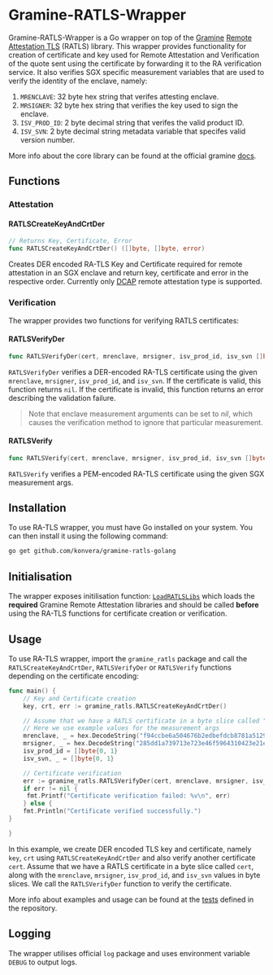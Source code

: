 # Gramine-RATLS-Wrapper

Gramine-RATLS-Wrapper is a Go wrapper on top of the [Gramine](https://github.com/gramineproject/gramine) [Remote Attestation TLS](https://github.com/gramineproject/gramine/tree/master/tools/sgx/ra-tls) (RATLS) library. This wrapper provides functionality for creation of certificate and key used for Remote Attestation and Verification of the quote sent using the certificate by forwarding it to the RA verification service. It also verifies SGX specific measurement variables that are used to verify the identity of the enclave, namely:

1. `MRENCLAVE`: 32 byte hex string that verifes attesting enclave.
2. `MRSIGNER`: 32 byte hex string that verifies the key used to sign the enclave.
3. `ISV_PROD_ID`: 2 byte decimal string that verifes the valid product ID.
4. `ISV_SVN`: 2 byte decimal string metadata variable that specifes valid version number.

More info about the core library can be found at the official gramine [docs](https://gramine.readthedocs.io/en/stable/attestation.html#mid-level-ra-tls-interface).

## Functions

### Attestation

#### RATLSCreateKeyAndCrtDer

```go
// Returns Key, Certificate, Error
func RATLSCreateKeyAndCrtDer() ([]byte, []byte, error)
```

Creates DER encoded RA-TLS Key and Certificate required for remote attestation in an SGX enclave and return key, certificate and error in the respective order. Currently only [DCAP](https://github.com/intel/SGXDataCenterAttestationPrimitives) remote attestation type is supported.

### Verification

The wrapper provides two functions for verifying RATLS certificates:

#### RATLSVerifyDer

```go
func RATLSVerifyDer(cert, mrenclave, mrsigner, isv_prod_id, isv_svn []byte) error
```

`RATLSVerifyDer` verifies a DER-encoded RA-TLS certificate using the given `mrenclave`, `mrsigner`, `isv_prod_id`, and `isv_svn`. If the certificate is valid, this function returns `nil`. If the certificate is invalid, this function returns an error describing the validation failure.

> Note that enclave measurement arguments can be set to *nil*, which causes the verification method to ignore that particular measurement.

#### RATLSVerify

```go
func RATLSVerify(cert, mrenclave, mrsigner, isv_prod_id, isv_svn []byte) error
```

`RATLSVerify` verifies a PEM-encoded RA-TLS certificate using the given SGX measurement args.

## Installation

To use RA-TLS wrapper, you must have Go installed on your system. You can then install it using the following command:

```bash
go get github.com/konvera/gramine-ratls-golang
```

## Initialisation

The wrapper exposes initilisation function: [`LoadRATLSLibs`](./gramine_ratls_verify.go#L132) which loads the **required** Gramine Remote Attestation libraries and should be called **before** using the RA-TLS functions for certificate creation or verification.

## Usage

To use RA-TLS wrapper, import the `gramine_ratls` package and call the `RATLSCreateKeyAndCrtDer`, `RATLSVerifyDer` or `RATLSVerify` functions depending on the certificate encoding:

```go
func main() {
    // Key and Certificate creation
    key, crt, err := gramine_ratls.RATLSCreateKeyAndCrtDer()

    // Assume that we have a RATLS certificate in a byte slice called "cert"
    // Here we use example values for the measurement args
    mrenclave, _ = hex.DecodeString("f94ccbe6a504676b2edbefdcb8781a512913f7d8864c6f88592a843d0f9d4a66")
    mrsigner, _ = hex.DecodeString("285dd1a739713e723e46f5964310423e21ed08d6d966f890ccb1d4ef9ddec9dd")
    isv_prod_id = []byte{0, 1}
    isv_svn, _ = []byte{0, 1}

    // Certificate verification
    err := gramine_ratls.RATLSVerifyDer(cert, mrenclave, mrsigner, isv_prod_id, isv_svn)
    if err != nil {
     fmt.Printf("Certificate verification failed: %v\n", err)
    } else {
    fmt.Println("Certificate verified successfully.")
}

}
```

In this example, we create DER encoded TLS key and certificate, namely `key`, `crt` using `RATLSCreateKeyAndCrtDer` and also verify another certificate `cert`. Assume that we have a RATLS certificate in a byte slice called `cert`, along with the `mrenclave`, `mrsigner`, `isv_prod_id`, and `isv_svn` values in byte slices. We call the `RATLSVerifyDer` function to verify the certificate.

More info about examples and usage can be found at the [tests](./gramine_ratls_test.go) defined in the repository.

## Logging

The wrapper utilises official `log` package and uses environment variable `DEBUG` to output logs.
